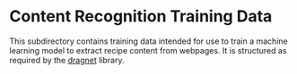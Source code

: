 # Content Recognition Training Data

This subdirectory contains training data intended for use to train a machine learning model to extract recipe content
from webpages. It is structured as required by the [dragnet](https://github.com/dragnet-org/dragnet#trainingtest-data)
library.
